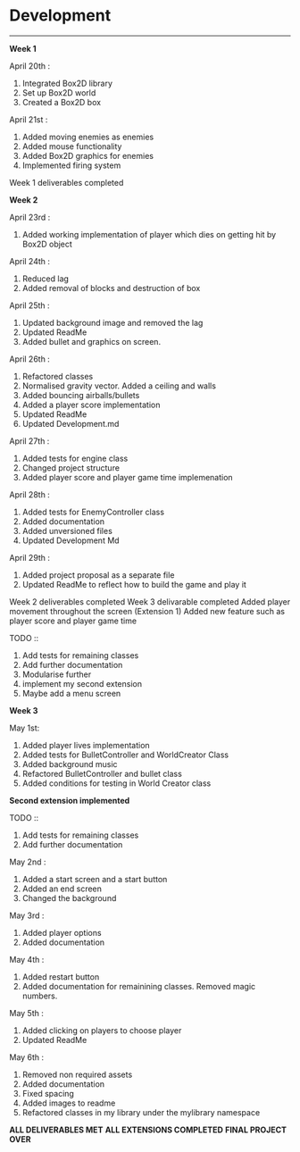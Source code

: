 # Development

---
**Week 1** 

April 20th :

1) Integrated Box2D library 
2) Set up Box2D world
3) Created a Box2D box

April 21st :

1) Added moving enemies as enemies
2) Added mouse functionality
1) Added Box2D graphics for enemies
2) Implemented firing system


Week 1 deliverables completed

**Week 2**

April 23rd :

1) Added working implementation of player which dies on getting hit by Box2D object

April 24th :

1) Reduced lag
2) Added removal of blocks and destruction of box

April 25th :

1) Updated background image and removed the lag
2) Updated ReadMe
3) Added bullet and graphics on screen.

April 26th :

1) Refactored classes
2) Normalised gravity vector. Added a ceiling and walls
3) Added bouncing airballs/bullets
4) Added a player score implementation
5) Updated ReadMe
6) Updated Development.md

April 27th :

1) Added tests for engine class
2) Changed project structure
3) Added player score and player game time implemenation

April 28th :

1) Added tests for EnemyController class
2) Added documentation
3) Added unversioned files
4) Updated Development Md

April 29th :

1) Added project proposal as a separate file 
2) Updated ReadMe to reflect how to build the game and play it

Week 2 deliverables completed
Week 3 delivarable completed
Added player movement throughout the screen (Extension 1)
Added new feature such as player score and player game time

TODO ::

1) Add tests for remaining classes
2) Add further documentation
3) Modularise further 
4) implement my second extension
5) Maybe add a menu screen

**Week 3**

May 1st:

1) Added player lives implementation
2) Added tests for BulletController and WorldCreator Class
3) Added background music
4) Refactored BulletController and bullet class
5) Added conditions for testing in World Creator class

**Second extension implemented**

TODO ::

1) Add tests for remaining classes
2) Add further documentation

May 2nd :

1) Added a start screen and a start button
2) Added an end screen
3) Changed the background

May 3rd :

1) Added player options
2) Added documentation

May 4th :

1) Added restart button
2) Added documentation for remainining classes. Removed magic numbers.

May 5th :

1) Added clicking on players to choose player
2) Updated ReadMe

May 6th :

1) Removed non required assets
2) Added documentation
3) Fixed spacing
4) Added images to readme
5) Refactored classes in my library under the mylibrary namespace

**ALL DELIVERABLES MET**
**ALL EXTENSIONS COMPLETED**
**FINAL PROJECT OVER**










